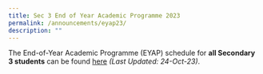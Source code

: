 ```yaml
---
title: Sec 3 End of Year Academic Programme 2023
permalink: /announcements/eyap23/
description: ""
---
```

The End-of-Year Academic Programme (EYAP) schedule for **all Secondary 3 students** can be found [here](/files/Announcements/2023%20sec%203%20nov%20acad%20prog_classes_24%20oct.pdf) *(Last Updated: 24-Oct-23)*.